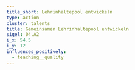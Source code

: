 ```yaml
---
title_short: Lehrinhaltepool entwickeln
type: action
cluster: talents
title: Gemeinsamen Lehrinhaltepool entwickeln
sigel: 04.A2
i_x: 54.5
i_y: 12
influences_positively:
  - teaching__quality
---
```

